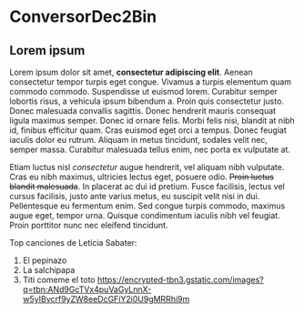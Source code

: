 # ConversorDec2Bin
## Lorem ipsum
Lorem ipsum dolor sit amet, **consectetur adipiscing elit**. Aenean consectetur tempor turpis eget congue. Vivamus a turpis elementum quam commodo commodo. Suspendisse ut euismod lorem. Curabitur semper lobortis risus, a vehicula ipsum bibendum a. Proin quis consectetur justo. Donec malesuada convallis sagittis. Donec hendrerit mauris consequat ligula maximus semper. Donec id ornare felis. Morbi felis nisi, blandit at nibh id, finibus efficitur quam. Cras euismod eget orci a tempus. Donec feugiat iaculis dolor eu rutrum. Aliquam in metus tincidunt, sodales velit nec, semper massa. Curabitur malesuada tellus enim, nec porta ex vulputate at.

Etiam luctus nisl _consectetur_ augue hendrerit, vel aliquam nibh vulputate. Cras eu nibh maximus, ultricies lectus eget, posuere odio. ~~Proin luctus blandit malesuada~~. In placerat ac dui id pretium. Fusce facilisis, lectus vel cursus facilisis, justo ante varius metus, eu suscipit velit nisi in dui. Pellentesque eu fermentum enim. Sed congue turpis commodo, maximus augue eget, tempor urna. Quisque condimentum iaculis nibh vel feugiat. Proin porttitor nunc nec eleifend tincidunt.

Top canciones de Leticia Sabater:
1. El pepinazo
2. La salchipapa
3. Titi comeme el toto
https://encrypted-tbn3.gstatic.com/images?q=tbn:ANd9GcTVx4puVaGyLnnX-w5yIBvcrf9yZW8eeDcGFiY2i0U9gMRRhi9m
